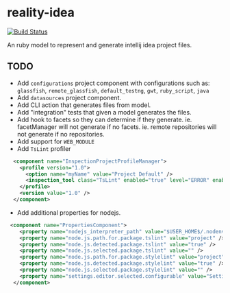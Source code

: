 # reality-idea

[![Build Status](https://secure.travis-ci.org/realityforge/reality-idea.png?branch=master)](http://travis-ci.org/realityforge/reality-idea)

An ruby model to represent and generate intellij idea project files.

## TODO

* Add `configurations` project component with configurations such as: `glassfish`, `remote_glassfish`, `default_testng`, `gwt`, `ruby_script`, `java`
* Add `datasources` project component.
* Add CLI action that generates files from model.
* Add "integration" tests that given a model generates the files.
* Add hook to facets so they can determine if they generate.
  ie. facetManager will not generate if no facets.
  ie. remote repositories will not generate if no repositories.
* Add support for `WEB_MODULE`
* Add `TsLint` profiler
```xml
  <component name="InspectionProjectProfileManager">
    <profile version="1.0">
      <option name="myName" value="Project Default" />
      <inspection_tool class="TsLint" enabled="true" level="ERROR" enabled_by_default="true" />
    </profile>
    <version value="1.0" />
  </component>
```
* Add additional properties for nodejs.
```xml
 <component name="PropertiesComponent">
    <property name="nodejs_interpreter_path" value="$USER_HOME$/.nodenv/shims/node" />
    <property name="node.js.path.for.package.tslint" value="project" />
    <property name="node.js.detected.package.tslint" value="true" />
    <property name="node.js.selected.package.tslint" value="" />
    <property name="node.js.path.for.package.stylelint" value="project" />
    <property name="node.js.detected.package.stylelint" value="true" />
    <property name="node.js.selected.package.stylelint" value="" />
    <property name="settings.editor.selected.configurable" value="Settings.Markdown.Preview" />
  </component>
```
